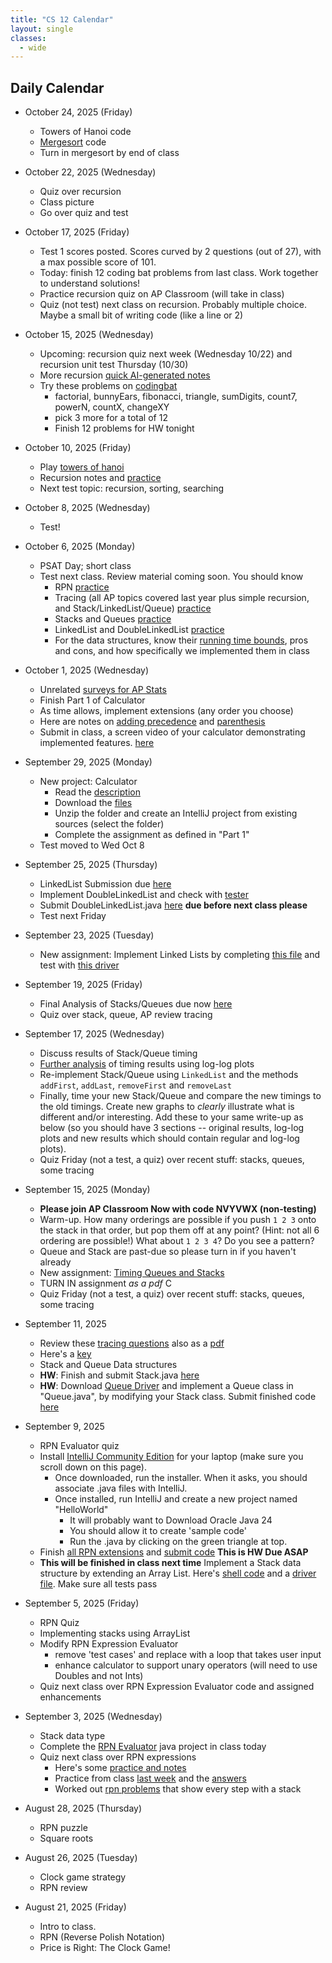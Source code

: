 ```yaml
---
title: "CS 12 Calendar"
layout: single
classes:
  - wide
---
```


## Daily Calendar

- October 24, 2025 (Friday)
    - Towers of Hanoi code
    - [Mergesort](./Sorting/MergeSort.java) code
    - Turn in mergesort by end of class
- October 22, 2025 (Wednesday)
    - Quiz over recursion
    - Class picture
    - Go over quiz and test
- October 17, 2025 (Friday)
    - Test 1 scores posted. Scores curved by 2 questions (out of 27), with a max possible score of 101.
    - Today: finish 12 coding bat problems from last class. Work together to understand solutions!
    - Practice recursion quiz on AP Classroom (will take in class)
    - Quiz (not test) next class on recursion. Probably multiple choice. Maybe a small bit of writing code (like a line or 2)
- October 15, 2025 (Wednesday)
    - Upcoming: recursion quiz next week (Wednesday 10/22) and recursion unit test Thursday (10/30)
    - More recursion [quick AI-generated notes](./notes/recursion.md)
    - Try these problems on [codingbat](https://codingbat.com/java/Recursion-1)
        - factorial, bunnyEars, fibonacci, triangle, sumDigits, count7, powerN, countX, changeXY
        - pick 3 more for a total of 12
        - Finish 12 problems for HW tonight
- October 10, 2025 (Friday)
    - Play [towers of hanoi](https://javalab.org/en/hanoi_tower_en/)
    - Recursion notes and [practice](./practice/recursion-1.pdf)
    - Next test topic: recursion, sorting, searching
- October 8, 2025 (Wednesday)
    - Test!
- October 6, 2025 (Monday)
    - PSAT Day; short class
    - Test next class. Review material coming soon. You should know
        - RPN [practice](./practice/rpn.html)
        - Tracing (all AP topics covered last year plus simple recursion, and Stack/LinkedList/Queue) [practice](./practice/tracing.html)
        - Stacks and Queues [practice](./practice/stacks_and_queues.html)
        - LinkedList and DoubleLinkedList [practice](./practice/linked_lists.html)
        - For the data structures, know their [running time bounds](./notes/running_time_comparison.pdf), pros and cons, and how specifically we implemented them in class
- October 1, 2025 (Wednesday)
    - Unrelated [surveys for AP Stats](./stats.md)
    -  Finish Part 1 of Calculator
    - As time allows, implement extensions (any order you choose)
    - Here are notes on [adding precedence](./Calculator/precedence.md) and [parenthesis](./Calculator/parenthesis.md)
    - Submit in class, a screen video of your calculator demonstrating implemented features. [here](https://forms.gle/9aYEH6EQAQUDc96j9)
- September 29, 2025 (Monday)
    - New project: Calculator
        - Read the [description](./Calculator/calculator-instructions.md)
        - Download the [files](./Calculator/Calculator.zip)
        - Unzip the folder and create an IntelliJ project from existing sources (select the folder)
        - Complete the assignment as defined in "Part 1"
    - Test moved to Wed Oct 8
- September 25, 2025 (Thursday)
    - LinkedList Submission due [here](https://forms.gle/9aYEH6EQAQUDc96j9)
    - Implement DoubleLinkedList and check with [tester](./LinkedLists/DoubleLinkedListTester.java)
    - Submit DoubleLinkedList.java [here](https://forms.gle/9aYEH6EQAQUDc96j9) **due before next class please**
    - Test next Friday
- September 23, 2025 (Tuesday)
    - New assignment: Implement Linked Lists by completing [this file](./LinkedLists/LinkedList.java) and test with [this driver](./LinkedLists/LinkedListTester.java)
- September 19, 2025 (Friday)
    - Final Analysis of Stacks/Queues due now [here](https://forms.gle/9aYEH6EQAQUDc96j9)
    - Quiz over stack, queue, AP review tracing
- September 17, 2025 (Wednesday)
    - Discuss results of Stack/Queue timing
    - [Further analysis](./notes/stack-log-log.md) of timing results using log-log plots
    - Re-implement Stack/Queue using `LinkedList` and the methods `addFirst`, `addLast`, `removeFirst` and `removeLast`
    - Finally, time your new Stack/Queue and compare the new timings to the old timings. Create new graphs to *clearly* illustrate what is different and/or interesting. Add these to your same write-up as below (so you should have 3 sections -- original results, log-log plots and new results which should contain regular and log-log plots).
    - Quiz Friday (not a test, a quiz) over recent stuff: stacks, queues, some tracing

- September 15, 2025 (Monday)
    - **Please join AP Classroom Now with code NVYVWX (non-testing)**
    - Warm-up. How many orderings are possible if you push `1 2 3` onto the stack in that order, but pop them off at any point? (Hint: not all 6 ordering are possible!) What about `1 2 3 4`? Do you see a pattern?
    - Queue and Stack are past-due so please turn in if you haven't already
    - New assignment: [Timing Queues and Stacks](./notes/stack-queue-timing.md)
    - TURN IN assignment *as a pdf* C
    - Quiz Friday (not a test, a quiz) over recent stuff: stacks, queues, some tracing
- September 11, 2025
    - Review these [tracing questions](./tracing-AP.MD) also as a [pdf](./tracing-AP.pdf)
    - Here's a [key](./tracing-AP-key.md)
    - Stack and Queue Data structures
    - **HW**: Finish and submit Stack.java [here](https://forms.gle/9aYEH6EQAQUDc96j9)
    - **HW**: Download [Queue Driver](./Queue/QueueDriver.java) and implement a Queue class in "Queue.java", by modifying your Stack class. Submit finished code [here](https://forms.gle/9aYEH6EQAQUDc96j9)
- September 9, 2025
    - RPN Evaluator quiz
    - Install [IntelliJ Community Edition](https://www.jetbrains.com/idea/download/?section=windows) for your laptop (make sure you scroll down on this page).
        - Once downloaded, run the installer. When it asks, you should associate .java files with IntelliJ.
        - Once installed, run IntelliJ and create a new project named "HelloWorld"
            - It will probably want to Download Oracle Java 24
            - You should allow it to create 'sample code'
            - Run the .java by clicking on the green triangle at top.
    - Finish [all RPN extensions](./rpn-sample-output.md) and [submit code](https://forms.gle/9aYEH6EQAQUDc96j9) **This is HW Due ASAP**
    - **This will be finished in class next time** Implement a Stack data structure by extending an Array List. Here's [shell code](./Stack/Stack.java) and a [driver file](./Stack/StackDriver.java). Make sure all tests pass
- September 5, 2025 (Friday)
    - RPN Quiz
    - Implementing stacks using ArrayList
    - Modify RPN Expression Evaluator
        - remove 'test cases' and replace with a loop that takes user input
        - enhance calculator to support unary operators (will need to use Doubles and not Ints)
    - Quiz next class over RPN Expression Evaluator code and assigned enhancements
- September 3, 2025 (Wednesday)
    - Stack data type
    - Complete the [RPN Evaluator](./RPNEvaluator.java) java project in class today
    - Quiz next class over RPN expressions
        - Here's some [practice and notes](https://adacomputerscience.org/concepts/trans_rpn)
        - Practice from class [last week](../CS11/rpn_worksheet.pdf) and the [answers](../CS11/rpn_worksheet_answers.pdf)
        - Worked out [rpn problems](../CS11/RPN-Stack-Problems.pdf) that show every step with a stack
- August 28, 2025 (Thursday)
    - RPN puzzle
    - Square roots
- August 26, 2025 (Tuesday)
    - Clock game strategy
    - RPN review
- August 21, 2025 (Friday)
    - Intro to class.
    - RPN (Reverse Polish Notation)
    - Price is Right: The Clock Game!
